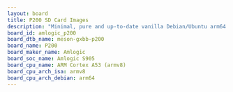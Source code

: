 ```yaml
---
layout: board
title: P200 SD Card Images
description: "Minimal, pure and up-to-date vanilla Debian/Ubuntu arm64 SD card images for P200 by Amlogic, SoC: Amlogic S905, CPU ISA: armv8"
board_id: amlogic_p200
board_dtb_name: meson-gxbb-p200
board_name: P200
board_maker_name: Amlogic
board_soc_name: Amlogic S905
board_cpu_name: ARM Cortex A53 (armv8)
board_cpu_arch_isa: armv8
board_cpu_arch_debian: arm64
---
```

